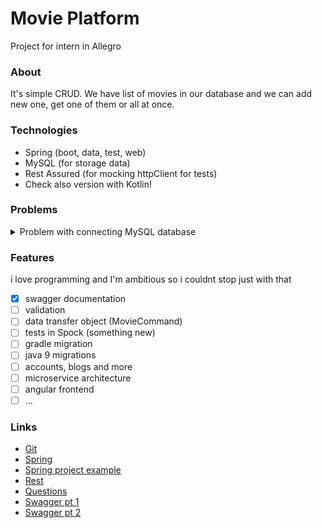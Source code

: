# Movie Platform
Project for intern in Allegro

### About
It's simple CRUD. We have list of movies in our database and we can add new one, get one of them or all at once.

### Technologies

- Spring (boot, data, test, web)
- MySQL (for storage data)
- Rest Assured (for mocking httpClient for tests)
- Check also version with Kotlin!

### Problems
<details>
  <summary>Problem with connecting MySQL database</summary>
    - Problem: Error creating bean 'entityManagerFactory'
    - Source: java 9 probably
    - Solve: Still not, staying in java 8 for right now
</details>

### Features
i love programming and I'm ambitious so i couldnt stop just with that
- [x] swagger documentation
- [ ] validation
- [ ] data transfer object (MovieCommand)
- [ ] tests in Spock (something new)
- [ ] gradle migration
- [ ] java 9 migrations
- [ ] accounts, blogs and more
- [ ] microservice architecture
- [ ] angular frontend
- [ ] ...

### Links
- [Git](https://git-scm.com)
- [Spring](https://spring.io)
- [Spring project example](https://github.com/spring-projects/spring-petclinic)
- [Rest](http://www.restapitutorial.com)
- [Questions](https://stackoverflow.com)
- [Swagger pt 1](https://swagger.io/specification/)
- [Swagger pt 2](http://www.baeldung.com/swagger-2-documentation-for-spring-rest-api)
